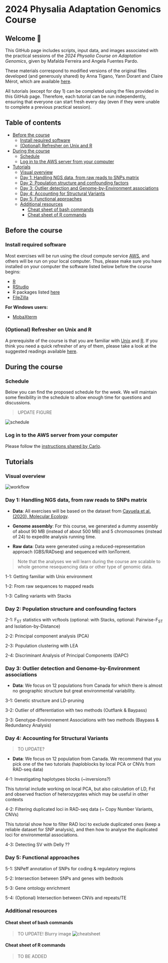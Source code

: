 # 2024 Physalia Adaptation Genomics Course <!-- omit from toc -->

## Welcome 👋 <!-- omit from toc -->
This GitHub page includes scripts, input data, and images associated with the practical sessions of the *2024 Physalia Course on Adaptation Genomics*, given by Mafalda Ferreira and Angela Fuentes Pardo.

These materials correspond to modified versions of the original files developed (and generously shared) by Anna Tigano, Yann Dorant and Claire Mérot, which are available [here](https://github.com/clairemerot/physalia_adaptation_course).

All tutorials (except for day 1) can be completed using the files provided in this GitHub page. Therefore, each tutorial can be run independently, ensuring that everyone can start fresh every day (even if they were unable to complete a previous practical session).

## Table of contents <!-- omit from toc -->
- [Before the course](#before-the-course)
  - [Install required software](#install-required-software)
  - [(Optional) Refresher on Unix and R](#optional-refresher-on-unix-and-r)
- [During the course](#during-the-course)
  - [Schedule](#schedule)
  - [Log in to the AWS server from your computer](#log-in-to-the-aws-server-from-your-computer)
- [Tutorials](#tutorials)
  - [Visual overview](#visual-overview)
  - [Day 1: Handling NGS data, from raw reads to SNPs matrix](#day-1-handling-ngs-data-from-raw-reads-to-snps-matrix)
  - [Day 2: Population structure and confounding factors](#day-2-population-structure-and-confounding-factors)
  - [Day 3: Outlier detection and Genome-by-Environment associations](#day-3-outlier-detection-and-genome-by-environment-associations)
  - [Day 4: Accounting for Structural Variants](#day-4-accounting-for-structural-variants)
  - [Day 5: Functional approaches](#day-5-functional-approaches)
  - [Additional resources](#additional-resources)
    - [Cheat sheet of bash commands](#cheat-sheet-of-bash-commands)
    - [Cheat sheet of R commands](#cheat-sheet-of-r-commands)


## Before the course

### Install required software

Most exercises will be run using the cloud compute service [AWS](https://aws.amazon.com/), and others will be run on your local computer. Thus, please make sure you have installed on your computer the software listed below before the course begins:

- [R](https://www.r-project.org)
- [RStudio](https://posit.co/download/rstudio-desktop/)
- R packages listed [here](00_before_the_course/software_required_by_students.md)
- [FileZilla](https://filezilla-project.org)


**For Windows users:**
- [MobaXterm](https://mobaxterm.mobatek.net)


### (Optional) Refresher on Unix and R
A prerequisite of the course is that you are familiar with [Unix](https://en.wikipedia.org/wiki/Unix) and [R](https://www.r-project.org/). If you think you need a quick refresher of any of them, please take a look at the suggested readings available [here](00_before_the_course/readings_on_Unix_and_R.md).

## During the course
### Schedule
Below you can find the proposed schedule for the week. We will maintain some flexibility in the schedule to allow enough time for questions and discussions.
>UPDATE FIGURE

![schedule](images/schedule.png)

### Log in to the AWS server from your computer
Please follow the [instructions shared by Carlo](Connection_to_the_Amazon_EC2_service_2024.pdf).

## Tutorials 

### Visual overview
![workflow](images/workflow_tuto_physalia2024.jpg)

### Day 1: Handling NGS data, from raw reads to SNPs matrix

- **Data**: All exercises will be based on the dataset from [Cayuela et al. (2020), Molecular Ecology](https://onlinelibrary.wiley.com/doi/10.1111/mec.15499).
 
- **Genome assembly**: For this course, we generated a dummy assembly of about 90 MB (instead of about 500 MB) and 5 chromosomes (instead of 24) to expedite analysis running time.

- **Raw data**: Data were generated using a reduced-representation approach (GBS/RADseq) and sequenced with IonTorrent. 
>Note that the analyses we will learn during the course are scalable to whole genome resequencing data or other type of genomic data.

1-1: Getting familiar with Unix environment

1-2: From raw sequences to mapped reads

1-3: Calling variants with Stacks
 
### Day 2: Population structure and confounding factors

2-1: F<sub>ST</sub> statistics with vcftools (optional: with Stacks, optional: Pairwise-F<sub>ST</sub> and Isolation-by-Distance)

2-2: Principal component analysis (PCA)

2-3: Population clustering with LEA

2-4: Discriminant Analysis of Principal Components (DAPC)

### Day 3: Outlier detection and Genome-by-Environment associations

- **Data**: We focus on 12 populations from Canada for which there is almost no geographic structure but great environmental variability.

3-1: Genetic structure and LD-pruning

3-2: Outlier of differentiation with two methods (Outflank & Baypass)

3-3: Genotype-Environnement Associations with two methods (Baypass & Redundancy Analysis)

### Day 4: Accounting for Structural Variants
>TO UPDATE?

- **Data**: We focus on 12 population from Canada. We recommend that you pick one of the two tutorials (haploblocks by local PCA or CNVs from RAD-seq data)

4-1: Investigating haplotypes blocks (~inversions?)

This tutorial include working on local PCA, but also calculation of LD, Fst and observed fraction of heterozygotes which may be useful in other contexts

4-2: Filtering duplicated loci in RAD-seq data (~ Copy Number Variants, CNVs)

This tutorial show how to filter RAD loci to exclude duplicated ones (keep a reliable dataset for SNP analysis), and then how to analyse the duplicated loci for environmental associations.

4-3: Detecting SV with Delly ??

### Day 5: Functional approaches

5-1: SNPeff annotation of SNPs for coding & regulatory regions

5-2: Intersection between SNPs and genes with bedtools

5-3: Gene ontology enrichment

5-4: (Optional) Intersection between CNVs and repeats/TE

### Additional resources

#### Cheat sheet of bash commands
> TO UPDATE! Blurry image
![cheatsheet](images/bash_cheatsheet.png)

#### Cheat sheet of R commands

> TO BE ADDED

